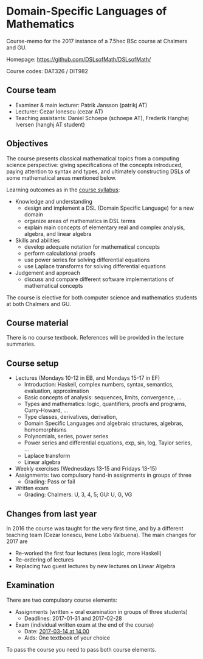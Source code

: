 # Domain-Specific Languages of Mathematics

Course-memo for the 2017 instance of a 7.5hec BSc course at Chalmers and GU.

Homepage: https://github.com/DSLsofMath/DSLsofMath/

Course codes: DAT326 / DIT982

## Course team

- Examiner & main lecturer: Patrik Jansson (patrikj AT)
- Lecturer: Cezar Ionescu (cezar AT)
- Teaching assistants: Daniel Schoepe (schoepe AT), Frederik Hanghøj Iversen (hanghj AT student)

## Objectives

The course presents classical mathematical topics from a computing
science perspective: giving specifications of the concepts introduced,
paying attention to syntax and types, and ultimately constructing DSLs
of some mathematical areas mentioned below.

Learning outcomes as in the
[course syllabus](https://www.student.chalmers.se/sp/course?course_id=24230):

-   Knowledge and understanding
    -   design and implement a DSL (Domain Specific Language) for a new
        domain
    -   organize areas of mathematics in DSL terms
    -   explain main concepts of elementary real and complex analysis,
        algebra, and linear algebra
-   Skills and abilities
    -   develop adequate notation for mathematical concepts
    -   perform calculational proofs
    -   use power series for solving differential equations
    -   use Laplace transforms for solving differential equations
-   Judgement and approach
    -   discuss and compare different software implementations of
        mathematical concepts

The course is elective for both computer science and mathematics
students at both Chalmers and GU.

## Course material

There is no course textbook.  References will be provided in the
lecture summaries.

## Course setup

* Lectures (Mondays 10-12 in EB, and Mondays 15-17 in EF)
    * Introduction: Haskell, complex numbers, syntax, semantics, evaluation, approximation
    * Basic concepts of analysis: sequences, limits, convergence, ...
    * Types and mathematics: logic, quantifiers, proofs and programs, Curry-Howard, ...
	* Type classes, derivatives, derivation,
    * Domain Specific Languages and algebraic structures, algebras, homomorphisms
    * Polynomials, series, power series
    * Power series and differential equations, exp, sin, log, Taylor series, ...
    * Laplace transform
    * Linear algebra
* Weekly exercises (Wednesdays 13-15 and Fridays 13-15)
* Assignments: two compulsory hand-in assignments in groups of three
    * Grading: Pass or fail
* Written exam
    * Grading: Chalmers: U, 3, 4, 5; GU: U, G, VG

## Changes from last year

In 2016 the course was taught for the very first time, and by a
different teaching team (Cezar Ionescu, Irene Lobo Valbuena). The main
changes for 2017 are

* Re-worked the first four lectures (less logic, more Haskell)
* Re-ordering of lectures
* Replacing two guest lectures by new lectures on Linear Algebra

## Examination

There are two compulsory course elements:

* Assignments (written + oral examination in groups of three students)
    * Deadlines: 2017-01-31 and 2017-02-28
* Exam (individual written exam at the end of the course)
    * Date: [2017-03-14 at 14.00](https://www.student.chalmers.se/sp/course?course_id=24230)
    * Aids: One textbook of your choice

To pass the course you need to pass both course elements.
